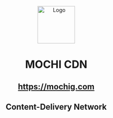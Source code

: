 <p align="center">
  <img src="https://mochig.com/icon.png" alt="Logo" width="100" height="100">
</p>

<h1 align="center">MOCHI CDN</h1>

<h2 align="center"><a href="https://mochig.com">https://mochig.com</a></h2>

<h2 align="center">Content-Delivery Network</h2>

